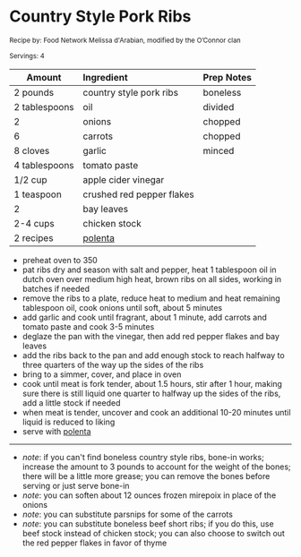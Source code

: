# Country Style Pork Ribs

<small>Recipe by: Food Network Melissa d'Arabian, modified by the O’Connor clan</small>

<small>Servings: 4</small>

| Amount        | Ingredient            | Prep Notes                            |
| ------------- | :-------------------- | :------------------------------------ |
| 2 pounds      | country style pork ribs | boneless                              |
| 2 tablespoons | oil                   | divided                               |
| 2             | onions                | chopped                               |
| 6             | carrots               | chopped                               |
| 8 cloves      | garlic                | minced                                |
| 4 tablespoons | tomato paste          |                                       |
| 1/2 cup       | apple cider vinegar   |                                       |
| 1 teaspoon    | crushed red pepper flakes |                                       |
| 2             | bay leaves            |                                       |
| 2-4 cups      | chicken stock         |                                       |
| 2 recipes     | [polenta](../sides/polenta.md) |                                   |


- preheat oven to 350
- pat ribs dry and season with salt and pepper, heat 1 tablespoon oil in dutch oven over medium high heat, brown ribs on all sides, working in batches if needed
- remove the ribs to a plate, reduce heat to medium and heat remaining tablespoon oil, cook onions until soft, about 5 minutes
- add garlic and cook until fragrant, about 1 minute, add carrots and tomato paste and cook 3-5 minutes
- deglaze the pan with the vinegar, then add red pepper flakes and bay leaves
- add the ribs back to the pan and add enough stock to reach halfway to three quarters of the way up the sides of the ribs
- bring to a simmer, cover, and place in oven
- cook until meat is fork tender, about 1.5 hours, stir after 1 hour, making sure there is still liquid one quarter to halfway up the sides of the ribs, add a little stock if needed
- when meat is tender, uncover and cook an additional 10-20 minutes until liquid is reduced to liking
- serve with [polenta](../sides/polenta.md)

-----

- _note_: if you can't find boneless country style ribs, bone-in works; increase the amount to 3 pounds to account for the weight of the bones; there will be a little more grease; you can remove the bones before serving or just serve bone-in
-  _note_: you can soften about 12 ounces frozen mirepoix in place of the onions
-  _note_: you can substitute parsnips for some of the carrots
-  _note_: you can substitute boneless beef short ribs; if you do this, use beef stock instead of chicken stock; you can also choose to switch out the red pepper flakes in favor of thyme